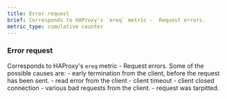 ```yaml
---
title: Error request
brief: Corresponds to HAProxy's `ereq` metric -  Request errors.
metric_type: cumulative counter
---
```

### Error request

Corresponds to HAProxy's `ereq` metric -  Request errors. Some of the possible causes are:
     - early termination from the client, before the request has been sent.
     - read error from the client
     - client timeout
     - client closed connection
     - various bad requests from the client.
     - request was tarpitted.
